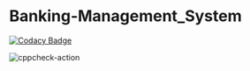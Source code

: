 # Banking-Management_System

[![Codacy Badge](https://api.codacy.com/project/badge/Grade/5dcace761faf43eb928c22ad013ba409)](https://app.codacy.com/gh/stepin104401/Banking-Management_System?utm_source=github.com&utm_medium=referral&utm_content=stepin104401/Banking-Management_System&utm_campaign=Badge_Grade)

![cppcheck-action](https://github.com/stepin104401/Banking-Management_System/workflows/cppcheck-action/badge.svg?branch=main)
